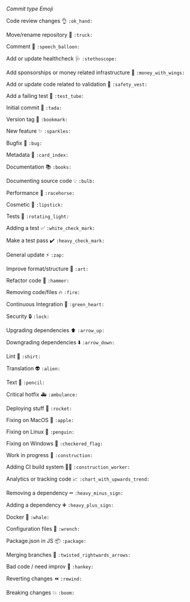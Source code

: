 *Commit type	Emoji*

Code review changes	           👌️ `:ok_hand:`

Move/rename repository	       🚚️ `:truck:`

Comment                        💬️ `:speech_balloon:`

Add or update healthcheck      🩺️ `:stethoscope:`


Add sponsorships or money 
related infrastructure         💸️ `:money_with_wings:`


Add or update code 
related to validation          🦺️ `:safety_vest:`

Add a failing test             🧪️ `:test_tube:`

Initial commit                 🎉️ `:tada:`

Version tag                    🔖️ `:bookmark:`

New feature	                   ✨️ `:sparkles:`

Bugfix	                       🐛️ `:bug:`

Metadata	                   📇 `:card_index:`

Documentation	               📚️ `:books:`

Documenting source code	       💡 `:bulb:`

Performance	                   🐎️ `:racehorse:`

Cosmetic	                   💄️ `:lipstick:`

Tests	                       🚨️ `:rotating_light:`

Adding a test	               ✅ `:white_check_mark:`

Make a test pass	           ✔️ `:heavy_check_mark:`

General update	               ⚡️ `:zap:`

Improve format/structure	   🎨 `:art:`

Refactor code	               🔨 `:hammer:`

Removing code/files	           🔥 `:fire:`

Continuous Integration	       💚️ `:green_heart:`

Security	                   🔒️ `:lock:`

Upgrading dependencies	       ⬆️ `:arrow_up:`

Downgrading dependencies	   ⬇️ `:arrow_down:`

Lint	                       👕️ `:shirt:`

Translation	                   👽️ `:alien:`

Text	                       📝️ `:pencil:`

Critical hotfix	               🚑️ `:ambulance:`

Deploying stuff	               🚀 `:rocket:`

Fixing on MacOS	               🍎️ `:apple:`

Fixing on Linux	               🐧️ `:penguin:`

Fixing on Windows	           🏁 `:checkered_flag:`

Work in progress	           🚧️ `:construction:`

Adding CI build system	       👷‍♂️️ `:construction_worker:`

Analytics or tracking code	   📈️ `:chart_with_upwards_trend:`

Removing a dependency	       ➖️ `:heavy_minus_sign:`

Adding a dependency	           ➕️ `:heavy_plus_sign:`

Docker	                       🐳️ `:whale:`

Configuration files	           🔧️ `:wrench:`

Package.json in JS	           📦️ `:package:`

Merging branches	           🔀️ `:twisted_rightwards_arrows:`

Bad code / need improv        💩️ `:hankey:`

Reverting changes	           ⏪ `:rewind:`

Breaking changes	           💥️ `:boom:`
